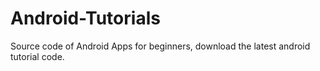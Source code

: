 # Android-Tutorials
Source code of Android Apps for beginners, download the latest android tutorial code. 

